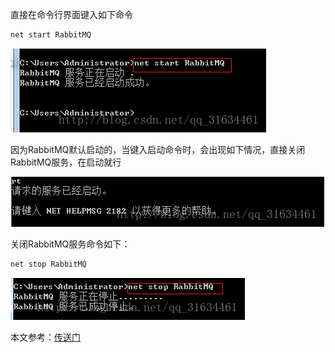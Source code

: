 直接在命令行界面键入如下命令

```bash
net start RabbitMQ
```

![](/assets/1553601230093.png)

因为RabbitMQ默认启动的，当键入启动命令时，会出现如下情况，直接关闭RabbitMQ服务，在启动就行

![](/assets/1553601240037.png)

关闭RabbitMQ服务命令如下：

```bash
net stop RabbitMQ
```

![](/assets/1553601261740.png)

本文参考：[传送门](https://blog.csdn.net/qq_31634461/article/details/79377256)








